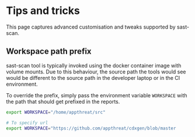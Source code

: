 # Tips and tricks

This page captures advanced customisation and tweaks supported by sast-scan.

## Workspace path prefix

sast-scan tool is typically invoked using the docker container image with volume mounts. Due to this behaviour, the source path the tools would see would be different to the source path in the developer laptop or in the CI environment.

To override the prefix, simply pass the environment variable `WORKSPACE` with the path that should get prefixed in the reports.

```bash
export WORKSPACE="/home/appthreat/src"

# To specify url
export WORKSPACE="https://github.com/appthreat/cdxgen/blob/master
```
